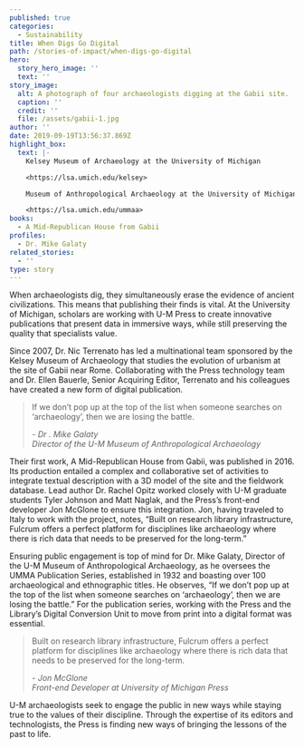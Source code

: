 ```yaml
---
published: true
categories:
  - Sustainability
title: When Digs Go Digital
path: /stories-of-impact/when-digs-go-digital
hero:
  story_hero_image: ''
  text: ''
story_image:
  alt: A photograph of four archaeologists digging at the Gabii site.
  caption: ''
  credit: ''
  file: /assets/gabii-1.jpg
author: ''
date: 2019-09-19T13:56:37.869Z
highlight_box:
  text: |-
    Kelsey Museum of Archaeology at the University of Michigan

    <https://lsa.umich.edu/kelsey>

    Museum of Anthropological Archaeology at the University of Michigan

    <https://lsa.umich.edu/ummaa>
books:
  - A Mid-Republican House from Gabii
profiles:
  - Dr. Mike Galaty
related_stories:
  - ''
type: story
---
```

When archaeologists dig, they simultaneously erase the evidence of ancient civilizations. This means that publishing their finds is vital. At the University of Michigan, scholars are working with U-M Press to create innovative publications that present data in immersive ways, while still preserving the quality that specialists value.

Since 2007, Dr. Nic Terrenato has led a multinational team sponsored by the Kelsey Museum of Archaeology that studies the evolution of urbanism at the site of Gabii near Rome. Collaborating with the Press technology team and Dr. Ellen Bauerle, Senior Acquiring Editor, Terrenato and his colleagues have created a new form of digital publication. 

<blockquote class="quote floated yellow"><p>If we don’t pop up at the top of the list when someone searches on ‘archaeology’, then we are losing the battle.
 </p><footer><cite>- Dr . Mike Galaty<br>Director of the U-M Museum of Anthropological Archaeology</cite></footer></blockquote>

Their first work, A Mid-Republican House from Gabii, was published in 2016. Its production entailed a complex and collaborative set of activities to integrate textual description with a 3D model of the site and the fieldwork database. Lead author Dr. Rachel Opitz worked closely with U-M graduate students Tyler Johnson and Matt Naglak, and the Press’s front-end developer Jon McGlone to ensure this integration. Jon, having traveled to Italy to work with the project, notes, “Built on research library infrastructure, Fulcrum offers a perfect platform for disciplines like archaeology where there is rich data that needs to be preserved for the long-term.”

Ensuring public engagement is top of mind for Dr. Mike Galaty, Director of the U-M Museum of Anthropological Archaeology, as he oversees the UMMA Publication Series, established in 1932 and boasting over 100 archaeological and ethnographic titles. He observes, “If we don’t pop up at the top of the list when someone searches on ‘archaeology’, then we are losing the battle.” For the publication series, working with the Press and the Library’s Digital Conversion Unit to move from print into a digital format was essential.

<blockquote class="quote full blue"><p> Built on research library infrastructure, Fulcrum offers a perfect platform for disciplines like archaeology where there is rich data that needs to be preserved for the long-term.</p><footer><cite>- Jon McGlone<br>Front-end Developer at University of Michigan Press</cite></footer></blockquote>

U-M archaeologists seek to engage the public in new ways while staying true to the values of their discipline. Through the expertise of its editors and technologists, the Press is finding new ways of bringing the lessons of the past to life.

